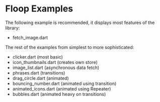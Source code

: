 # Floop Examples

The following example is recommended, it displays most features of the library:

- fetch_image.dart

The rest of the examples from simplest to more sophisticated:

- clicker.dart  (most basic)
- icon_thumbnails.dart  (creates own store)
- image_list.dart  (asynchronous data fetch)
- phrases.dart  (transitions)
- drag_circle.dart  (animated)
- bouncing_number.dart (animated using transition)
- animated_icons.dart  (animated using Repeater)
- bubbles.dart (animated heavy on transitions)
